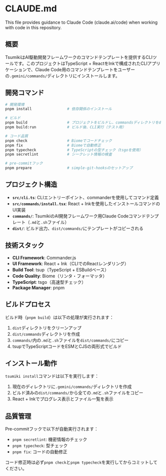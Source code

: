 # CLAUDE.md

This file provides guidance to Claude Code (claude.ai/code) when working with code in this repository.

## 概要

TsumikiはAI駆動開発フレームワークのコマンドテンプレートを提供するCLIツールです。このプロジェクトはTypeScript + ReactをInkで構成されたCLIアプリケーションで、Claude Code用のコマンドテンプレートをユーザーの`.gemini/commands/`ディレクトリにインストールします。

## 開発コマンド

```bash
# 開発環境
pnpm install                # 依存関係のインストール

# ビルド
pnpm build                  # プロジェクトをビルドし、commandsディレクトリをdist/にコピー
pnpm build:run              # ビルド後、CLI実行（テスト用）

# コード品質
pnpm check                  # Biomeでコードチェック
pnpm fix                    # Biomeで自動修正
pnpm typecheck              # TypeScriptの型チェック（tsgoを使用）
pnpm secretlint             # シークレット情報の検査

# pre-commitフック
pnpm prepare                # simple-git-hooksのセットアップ
```

## プロジェクト構造

- **`src/cli.ts`**: CLIエントリーポイント、commanderを使用してコマンド定義
- **`src/commands/install.tsx`**: React + Inkを使用したインストールコマンドのUI実装
- **`commands/`**: TsumikiのAI開発フレームワーク用Claude Codeコマンドテンプレート（`.md`と`.sh`ファイル）
- **`dist/`**: ビルド出力、`dist/commands/`にテンプレートがコピーされる

## 技術スタック

- **CLI Framework**: Commander.js
- **UI Framework**: React + Ink（CLIでのReactレンダリング）
- **Build Tool**: tsup（TypeScript + ESBuildベース）
- **Code Quality**: Biome（リンタ・フォーマッタ）
- **TypeScript**: tsgo（高速型チェック）
- **Package Manager**: pnpm

## ビルドプロセス

ビルド時（`pnpm build`）は以下の処理が実行されます：
1. `dist`ディレクトリをクリーンアップ
2. `dist/commands`ディレクトリを作成
3. `commands/`内の`.md`と`.sh`ファイルを`dist/commands/`にコピー
4. tsupでTypeScriptコードをESMとCJSの両形式でビルド

## インストール動作

`tsumiki install`コマンドは以下を実行します：
1. 現在のディレクトリに`.gemini/commands/`ディレクトリを作成
2. ビルド済みの`dist/commands/`から全ての`.md`と`.sh`ファイルをコピー
3. React + Inkでプログレス表示とファイル一覧を表示

## 品質管理

Pre-commitフックで以下が自動実行されます：
- `pnpm secretlint`: 機密情報のチェック
- `pnpm typecheck`: 型チェック
- `pnpm fix`: コードの自動修正

コード修正時は必ず`pnpm check`と`pnpm typecheck`を実行してからコミットしてください。